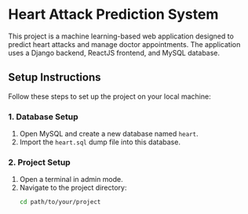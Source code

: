 # Heart Attack Prediction System

This project is a machine learning-based web application designed to predict heart attacks and manage doctor appointments. The application uses a Django backend, ReactJS frontend, and MySQL database.

## Setup Instructions

Follow these steps to set up the project on your local machine:

### 1. Database Setup
1. Open MySQL and create a new database named `heart`.
2. Import the `heart.sql` dump file into this database.

### 2. Project Setup
1. Open a terminal in admin mode.
2. Navigate to the project directory:
   ```bash
   cd path/to/your/project


